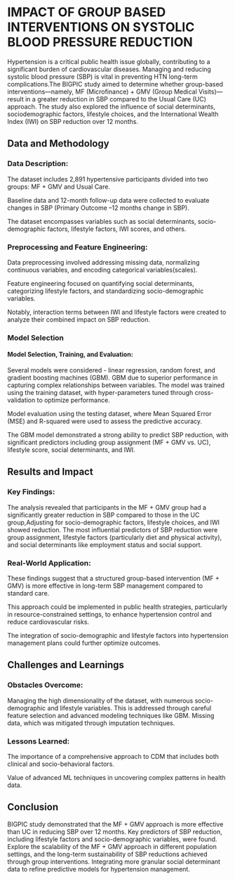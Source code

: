 # IMPACT OF GROUP BASED INTERVENTIONS ON SYSTOLIC BLOOD PRESSURE REDUCTION
Hypertension is a critical public health issue globally, contributing to a
significant burden of cardiovascular diseases. Managing and reducing systolic blood pressure (SBP) is vital in preventing
HTN long-term complications.The BIGPIC study aimed to determine whether group-based
interventions—namely, MF (Microfinance) + GMV (Group Medical
Visits)—result in a greater reduction in SBP compared to the Usual Care (UC)
approach. The study also explored the influence of social determinants,
sociodemographic factors, lifestyle choices, and the International Wealth
Index (IWI) on SBP reduction over 12 months.

## Data and Methodology


### Data Description:

The dataset includes 2,891 hypertensive participants divided into two groups:
MF + GMV and Usual Care.

Baseline data and 12-month follow-up data were collected to evaluate
changes in SBP (Primary Outcome –12 months change in SBP).

The dataset encompasses variables such as social determinants,
socio-demographic factors, lifestyle factors, IWI scores, and others.
### Preprocessing and Feature Engineering:

Data preprocessing involved addressing missing data, normalizing
continuous variables, and encoding categorical variables(scales).

Feature engineering focused on quantifying social determinants,
categorizing lifestyle factors, and standardizing socio-demographic
variables.

Notably, interaction terms between IWI and lifestyle factors were created
to analyze their combined impact on SBP reduction.


### Model Selection

#### Model Selection, Training, and Evaluation:

Several models were considered - linear regression, random forest, and gradient
boosting machines (GBM). GBM due to superior performance in capturing complex relationships between
variables. The model was trained using the training dataset, with hyper-parameters
tuned through cross-validation to optimize performance.

Model evaluation using the testing dataset, where Mean Squared Error (MSE)
and R-squared were used to assess the predictive accuracy.

The GBM model demonstrated a strong ability to predict SBP reduction, with
significant predictors including group assignment (MF + GMV vs. UC), lifestyle
score, social determinants, and IWI.


## Results and Impact

### Key Findings:

The analysis revealed that participants in the MF + GMV group had a
significantly greater reduction in SBP compared to those in the UC group,Adjusting for socio-demographic factors, lifestyle choices, and IWI showed
reduction. The most influential predictors of SBP reduction were group assignment,
lifestyle factors (particularly diet and physical activity), and social
determinants like employment status and social support.

### Real-World Application:

These findings suggest that a structured group-based intervention (MF + GMV) is
more effective in long-term SBP management compared to standard care.

This approach could be implemented in public health strategies, particularly in
resource-constrained settings, to enhance hypertension control and reduce
cardiovascular risks.

The integration of socio-demographic and lifestyle factors into hypertension
management plans could further optimize outcomes.

## Challenges and Learnings

### Obstacles Overcome:

Managing the high dimensionality of the dataset, with numerous
socio-demographic and lifestyle variables. This is addressed through careful feature
selection and advanced modeling techniques like GBM.
Missing data, which was mitigated through imputation techniques.

### Lessons Learned:

The importance of a comprehensive approach to CDM that includes both clinical and
socio-behavioral factors.

Value of advanced ML techniques in uncovering complex patterns in health data.

## Conclusion

BIGPIC study demonstrated that the MF + GMV approach is more effective than
UC in reducing SBP over 12 months. Key predictors of SBP
reduction, including lifestyle factors and socio-demographic variables, were found.
Explore the scalability of the MF + GMV approach in different population settings,
and the long-term sustainability of SBP reductions achieved through group
interventions.
Integrating more granular social determinant data to refine predictive models for
hypertension management.












